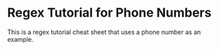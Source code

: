 # Regex Tutorial for Phone Numbers
This is a regex tutorial cheat sheet that uses a phone number as an example.
